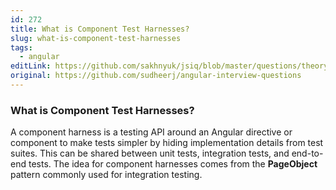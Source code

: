 ```yaml
---
id: 272
title: What is Component Test Harnesses?
slug: what-is-component-test-harnesses
tags:
  - angular
editLink: https://github.com/sakhnyuk/jsiq/blob/master/questions/theory/angular/272.md
original: https://github.com/sudheerj/angular-interview-questions
---
```


### What is Component Test Harnesses?

A component harness is a testing API around an Angular directive or component to make tests simpler by hiding implementation details from test suites. This can be shared between unit tests, integration tests, and end-to-end tests. The idea for component harnesses comes from the **PageObject** pattern commonly used for integration testing.